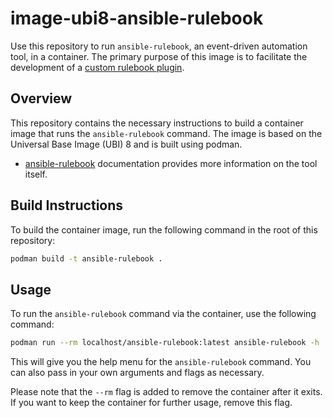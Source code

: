 # image-ubi8-ansible-rulebook

Use this repository to run `ansible-rulebook`, an event-driven automation tool, in a container.
The primary purpose of this image is to facilitate the development of a [custom rulebook plugin](https://ansible-rulebook.readthedocs.io/en/latest/sources.html#how-to-develop-a-custom-plugin).

## Overview

This repository contains the necessary instructions to build a container image that runs the `ansible-rulebook` command. The image is based on the Universal Base Image (UBI) 8 and is built using podman.

-   [ansible-rulebook](https://ansible-rulebook.readthedocs.io/en/latest/) documentation provides more information on the tool itself.

## Build Instructions

To build the container image, run the following command in the root of this repository:

``` bash
podman build -t ansible-rulebook .
```

## Usage

To run the `ansible-rulebook` command via the container, use the following command:

``` bash
podman run --rm localhost/ansible-rulebook:latest ansible-rulebook -h
```

This will give you the help menu for the `ansible-rulebook` command. You can also pass in your own arguments and flags as necessary.

Please note that the `--rm` flag is added to remove the container after it exits. If you want to keep the container for further usage, remove this flag.

